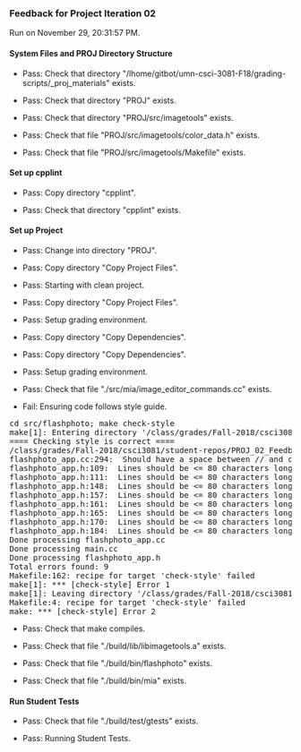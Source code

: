 ### Feedback for Project Iteration 02

Run on November 29, 20:31:57 PM.


#### System Files and PROJ Directory Structure

+ Pass: Check that directory "/lhome/gitbot/umn-csci-3081-F18/grading-scripts/_proj_materials" exists.

+ Pass: Check that directory "PROJ" exists.

+ Pass: Check that directory "PROJ/src/imagetools" exists.

+ Pass: Check that file "PROJ/src/imagetools/color_data.h" exists.

+ Pass: Check that file "PROJ/src/imagetools/Makefile" exists.


#### Set up cpplint

+ Pass: Copy directory "cpplint".



+ Pass: Check that directory "cpplint" exists.


#### Set up Project

+ Pass: Change into directory "PROJ".

+ Pass: Copy directory "Copy Project Files".



+ Pass: Starting with clean project.



+ Pass: Copy directory "Copy Project Files".



+ Pass: Setup grading environment.



+ Pass: Copy directory "Copy Dependencies".



+ Pass: Copy directory "Copy Dependencies".



+ Pass: Setup grading environment.



+ Pass: Check that file "./src/mia/image_editor_commands.cc" exists.

+ Fail: Ensuring code follows style guide.

<pre>cd src/flashphoto; make check-style
make[1]: Entering directory '/class/grades/Fall-2018/csci3081/student-repos/PROJ_02_Feedback/repo-weber767/PROJ/src/flashphoto'
==== Checking style is correct ====
/class/grades/Fall-2018/csci3081/student-repos/PROJ_02_Feedback/repo-weber767/cpplint/cpplint.py --root=.. *.cc *.h
flashphoto_app.cc:294:  Should have a space between // and comment  [whitespace/comments] [4]
flashphoto_app.h:109:  Lines should be <= 80 characters long  [whitespace/line_length] [2]
flashphoto_app.h:111:  Lines should be <= 80 characters long  [whitespace/line_length] [2]
flashphoto_app.h:148:  Lines should be <= 80 characters long  [whitespace/line_length] [2]
flashphoto_app.h:157:  Lines should be <= 80 characters long  [whitespace/line_length] [2]
flashphoto_app.h:161:  Lines should be <= 80 characters long  [whitespace/line_length] [2]
flashphoto_app.h:165:  Lines should be <= 80 characters long  [whitespace/line_length] [2]
flashphoto_app.h:170:  Lines should be <= 80 characters long  [whitespace/line_length] [2]
flashphoto_app.h:184:  Lines should be <= 80 characters long  [whitespace/line_length] [2]
Done processing flashphoto_app.cc
Done processing main.cc
Done processing flashphoto_app.h
Total errors found: 9
Makefile:162: recipe for target 'check-style' failed
make[1]: *** [check-style] Error 1
make[1]: Leaving directory '/class/grades/Fall-2018/csci3081/student-repos/PROJ_02_Feedback/repo-weber767/PROJ/src/flashphoto'
Makefile:4: recipe for target 'check-style' failed
make: *** [check-style] Error 2
</pre>



+ Pass: Check that make compiles.



+ Pass: Check that file "./build/lib/libimagetools.a" exists.

+ Pass: Check that file "./build/bin/flashphoto" exists.

+ Pass: Check that file "./build/bin/mia" exists.


#### Run Student Tests

+ Pass: Check that file "./build/test/gtests" exists.

+ Pass: Running Student Tests.



